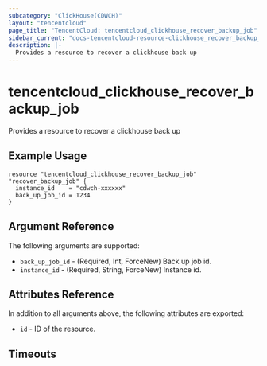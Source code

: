 ```yaml
---
subcategory: "ClickHouse(CDWCH)"
layout: "tencentcloud"
page_title: "TencentCloud: tencentcloud_clickhouse_recover_backup_job"
sidebar_current: "docs-tencentcloud-resource-clickhouse_recover_backup_job"
description: |-
  Provides a resource to recover a clickhouse back up
---
```


# tencentcloud_clickhouse_recover_backup_job

Provides a resource to recover a clickhouse back up

## Example Usage

```hcl
resource "tencentcloud_clickhouse_recover_backup_job" "recover_backup_job" {
  instance_id    = "cdwch-xxxxxx"
  back_up_job_id = 1234
}
```

## Argument Reference

The following arguments are supported:

* `back_up_job_id` - (Required, Int, ForceNew) Back up job id.
* `instance_id` - (Required, String, ForceNew) Instance id.

## Attributes Reference

In addition to all arguments above, the following attributes are exported:

* `id` - ID of the resource.



## Timeouts

<no value>


